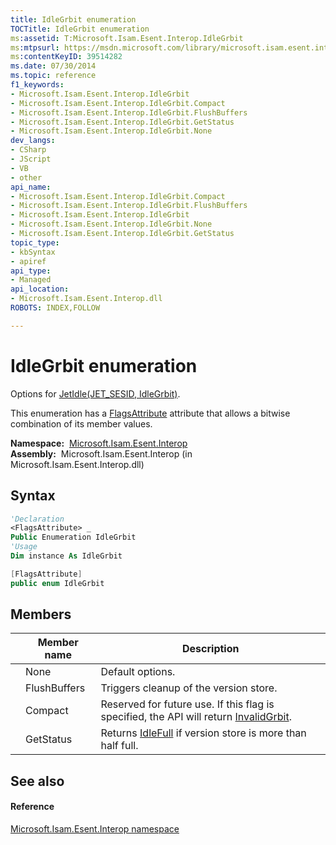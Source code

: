 ```yaml
---
title: IdleGrbit enumeration
TOCTitle: IdleGrbit enumeration
ms:assetid: T:Microsoft.Isam.Esent.Interop.IdleGrbit
ms:mtpsurl: https://msdn.microsoft.com/library/microsoft.isam.esent.interop.idlegrbit(v=EXCHG.10)
ms:contentKeyID: 39514282
ms.date: 07/30/2014
ms.topic: reference
f1_keywords:
- Microsoft.Isam.Esent.Interop.IdleGrbit
- Microsoft.Isam.Esent.Interop.IdleGrbit.Compact
- Microsoft.Isam.Esent.Interop.IdleGrbit.FlushBuffers
- Microsoft.Isam.Esent.Interop.IdleGrbit.GetStatus
- Microsoft.Isam.Esent.Interop.IdleGrbit.None
dev_langs:
- CSharp
- JScript
- VB
- other
api_name: 
- Microsoft.Isam.Esent.Interop.IdleGrbit.Compact
- Microsoft.Isam.Esent.Interop.IdleGrbit.FlushBuffers
- Microsoft.Isam.Esent.Interop.IdleGrbit
- Microsoft.Isam.Esent.Interop.IdleGrbit.None
- Microsoft.Isam.Esent.Interop.IdleGrbit.GetStatus
topic_type: 
- kbSyntax
- apiref
api_type: 
- Managed
api_location: 
- Microsoft.Isam.Esent.Interop.dll
ROBOTS: INDEX,FOLLOW

---
```


# IdleGrbit enumeration

Options for [JetIdle(JET_SESID, IdleGrbit)](dn292208\(v=exchg.10\).md).

This enumeration has a [FlagsAttribute](https://docs.microsoft.com/dotnet/api/system.flagsattribute?redirectedfrom=MSDN) attribute that allows a bitwise combination of its member values.

**Namespace:**  [Microsoft.Isam.Esent.Interop](hh596136\(v=exchg.10\).md)  
**Assembly:**  Microsoft.Isam.Esent.Interop (in Microsoft.Isam.Esent.Interop.dll)

## Syntax

``` vb
'Declaration
<FlagsAttribute> _
Public Enumeration IdleGrbit
'Usage
Dim instance As IdleGrbit
```

``` csharp
[FlagsAttribute]
public enum IdleGrbit
```

## Members

<table>
<thead>
<tr class="header">
<th></th>
<th>Member name</th>
<th>Description</th>
</tr>
</thead>
<tbody>
<tr class="odd">
<td></td>
<td>None</td>
<td>Default options.</td>
</tr>
<tr class="even">
<td></td>
<td>FlushBuffers</td>
<td>Triggers cleanup of the version store.</td>
</tr>
<tr class="odd">
<td></td>
<td>Compact</td>
<td>Reserved for future use. If this flag is specified, the API will return <a href="hh564840(v=exchg.10).md">InvalidGrbit</a>.</td>
</tr>
<tr class="even">
<td></td>
<td>GetStatus</td>
<td>Returns <a href="hh557250(v=exchg.10).md">IdleFull</a> if version store is more than half full.</td>
</tr>
</tbody>
</table>


## See also

#### Reference

[Microsoft.Isam.Esent.Interop namespace](hh596136\(v=exchg.10\).md)


